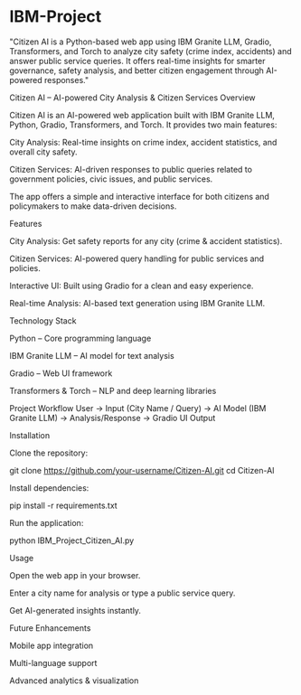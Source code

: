 # IBM-Project
"Citizen AI is a Python-based web app using IBM Granite LLM, Gradio, Transformers, and Torch to analyze city safety (crime index, accidents) and answer public service queries. It offers real-time insights for smarter governance, safety analysis, and better citizen engagement through AI-powered responses."

Citizen AI – AI-powered City Analysis & Citizen Services
Overview

Citizen AI is an AI-powered web application built with IBM Granite LLM, Python, Gradio, Transformers, and Torch. It provides two main features:

City Analysis: Real-time insights on crime index, accident statistics, and overall city safety.

Citizen Services: AI-driven responses to public queries related to government policies, civic issues, and public services.

The app offers a simple and interactive interface for both citizens and policymakers to make data-driven decisions.

Features

City Analysis: Get safety reports for any city (crime & accident statistics).

Citizen Services: AI-powered query handling for public services and policies.

Interactive UI: Built using Gradio for a clean and easy experience.

Real-time Analysis: AI-based text generation using IBM Granite LLM.

Technology Stack

Python – Core programming language

IBM Granite LLM – AI model for text analysis

Gradio – Web UI framework

Transformers & Torch – NLP and deep learning libraries

Project Workflow
User → Input (City Name / Query) → AI Model (IBM Granite LLM) → Analysis/Response → Gradio UI Output

Installation

Clone the repository:

git clone https://github.com/your-username/Citizen-AI.git
cd Citizen-AI


Install dependencies:

pip install -r requirements.txt


Run the application:

python IBM_Project_Citizen_AI.py

Usage

Open the web app in your browser.

Enter a city name for analysis or type a public service query.

Get AI-generated insights instantly.

Future Enhancements

Mobile app integration

Multi-language support

Advanced analytics & visualization
